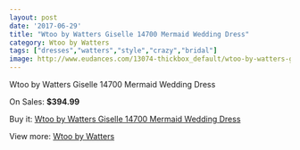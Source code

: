 ```yaml
---
layout: post
date: '2017-06-29'
title: "Wtoo by Watters Giselle 14700 Mermaid Wedding Dress"
category: Wtoo by Watters
tags: ["dresses","watters","style","crazy","bridal"]
image: http://www.eudances.com/13074-thickbox_default/wtoo-by-watters-giselle-14700-mermaid-wedding-dress.jpg
---
```

Wtoo by Watters Giselle 14700 Mermaid Wedding Dress

On Sales: **$394.99**
<a href="https://www.eudances.com/en/wtoo-by-watters/3969-wtoo-by-watters-giselle-14700-mermaid-wedding-dress.html"><amp-img layout="responsive" width="600" height="600" src="//www.eudances.com/13074-thickbox_default/wtoo-by-watters-giselle-14700-mermaid-wedding-dress.jpg" alt="Wtoo by Watters Giselle 14700 Mermaid Wedding Dress 0" /></a>
<a href="https://www.eudances.com/en/wtoo-by-watters/3969-wtoo-by-watters-giselle-14700-mermaid-wedding-dress.html"><amp-img layout="responsive" width="600" height="600" src="//www.eudances.com/13079-thickbox_default/wtoo-by-watters-giselle-14700-mermaid-wedding-dress.jpg" alt="Wtoo by Watters Giselle 14700 Mermaid Wedding Dress 1" /></a>
<a href="https://www.eudances.com/en/wtoo-by-watters/3969-wtoo-by-watters-giselle-14700-mermaid-wedding-dress.html"><amp-img layout="responsive" width="600" height="600" src="//www.eudances.com/13078-thickbox_default/wtoo-by-watters-giselle-14700-mermaid-wedding-dress.jpg" alt="Wtoo by Watters Giselle 14700 Mermaid Wedding Dress 2" /></a>
<a href="https://www.eudances.com/en/wtoo-by-watters/3969-wtoo-by-watters-giselle-14700-mermaid-wedding-dress.html"><amp-img layout="responsive" width="600" height="600" src="//www.eudances.com/13077-thickbox_default/wtoo-by-watters-giselle-14700-mermaid-wedding-dress.jpg" alt="Wtoo by Watters Giselle 14700 Mermaid Wedding Dress 3" /></a>
<a href="https://www.eudances.com/en/wtoo-by-watters/3969-wtoo-by-watters-giselle-14700-mermaid-wedding-dress.html"><amp-img layout="responsive" width="600" height="600" src="//www.eudances.com/13076-thickbox_default/wtoo-by-watters-giselle-14700-mermaid-wedding-dress.jpg" alt="Wtoo by Watters Giselle 14700 Mermaid Wedding Dress 4" /></a>
<a href="https://www.eudances.com/en/wtoo-by-watters/3969-wtoo-by-watters-giselle-14700-mermaid-wedding-dress.html"><amp-img layout="responsive" width="600" height="600" src="//www.eudances.com/13075-thickbox_default/wtoo-by-watters-giselle-14700-mermaid-wedding-dress.jpg" alt="Wtoo by Watters Giselle 14700 Mermaid Wedding Dress 5" /></a>

Buy it: [Wtoo by Watters Giselle 14700 Mermaid Wedding Dress](https://www.eudances.com/en/wtoo-by-watters/3969-wtoo-by-watters-giselle-14700-mermaid-wedding-dress.html "Wtoo by Watters Giselle 14700 Mermaid Wedding Dress")

View more: [Wtoo by Watters](https://www.eudances.com/en/49-wtoo-by-watters "Wtoo by Watters")